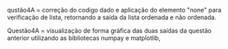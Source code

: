 qustão4A = correção do codigo dado e aplicação do elemento 
"none" para verificação de lista, retornando a saída da lista 
ordenada e não ordenada.

Questão4A = visualização de forma gráfica das duas saídas 
da questão anterior utilizando as bibliotecas numpay e matplotlib,